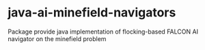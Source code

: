 # java-ai-minefield-navigators
Package provide java implementation of flocking-based FALCON AI navigator on the minefield problem
